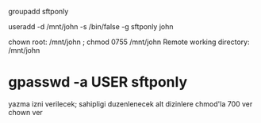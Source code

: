 groupadd sftponly

useradd -d /mnt/john -s /bin/false -g sftponly john

chown root: /mnt/john ; chmod 0755 /mnt/john
Remote working directory: /mnt/john
 # gpasswd -a USER sftponly

yazma izni verilecek;
sahipligi duzenlenecek
alt dizinlere chmod'la 700 ver
chown ver

